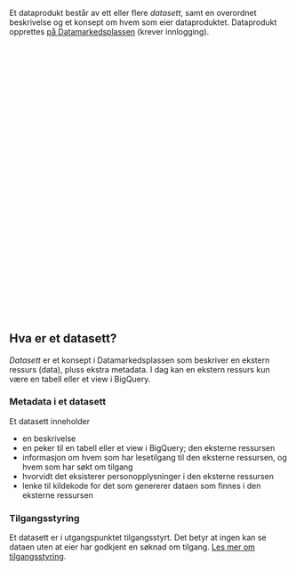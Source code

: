 Et dataprodukt består av ett eller flere _datasett_, samt en overordnet beskrivelse og et konsept om hvem som eier dataproduktet.
Dataprodukt opprettes [på Datamarkedsplassen](https://data.intern.nav.no/dataproduct/new) (krever innlogging).

<div style="width:100%;aspect-ratio:155/150;">
    <object data="/img/flyt-datamarkedsplassen.svg" type="image/svg+xml"></object>
</div>

## Hva er et datasett?

_Datasett_ er et konsept i Datamarkedsplassen som beskriver en ekstern ressurs (data), pluss ekstra metadata.
I dag kan en ekstern ressurs kun være en tabell eller et view i BigQuery.

### Metadata i et datasett

Et datasett inneholder

- en beskrivelse
- en peker til en tabell eller et view i BigQuery; den eksterne ressursen
- informasjon om hvem som har lesetilgang til den eksterne ressursen, og hvem som har søkt om tilgang
- hvorvidt det eksisterer personopplysninger i den eksterne ressursen
- lenke til kildekode for det som genererer dataen som finnes i den eksterne ressursen

### Tilgangsstyring

Et datasett er i utgangspunktet tilgangsstyrt.
Det betyr at ingen kan se dataen uten at eier har godkjent en søknad om tilgang.
[Les mer om tilgangsstyring](tilgangsstyring.md).
